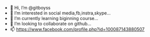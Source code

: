 - 👋 Hi, I’m @gitboyss
- 👀 I’m interested in social media,fb,instra,skype...
- 🌱 I’m currently learning biginning course...
- 💞️ I’m looking to collaborate on github...
- 📫  https://www.facebook.com/profile.php?id=100087143880507

<!---
gitboyss/gitboyss is a ✨ special ✨ repository because its `README.md` (this file) appears on your GitHub profile.
You can click the Preview link to take a look at your changes.
--->
